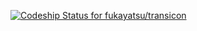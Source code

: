[ ![Codeship Status for fukayatsu/transicon](https://www.codeship.io/projects/76330160-f113-0131-4a7b-3a92238427f2/status)](https://www.codeship.io/projects/27565)

